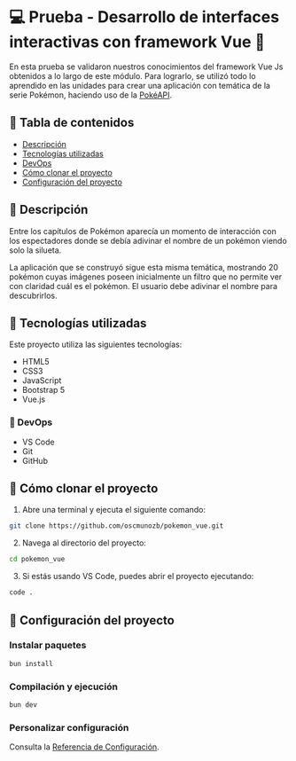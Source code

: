 # &#128187; Prueba - Desarrollo de interfaces interactivas con framework Vue &#128511;
En esta prueba se validaron nuestros conocimientos del framework Vue Js obtenidos a lo largo de este módulo. Para lograrlo, se utilizó todo lo aprendido en las unidades para crear una aplicación con temática de la serie Pokémon, haciendo uso de la [PokéAPI](https://pokeapi.co/).

## &#128640; Tabla de contenidos
- [Descripción](#-descripción)
- [Tecnologías utilizadas](#-tecnologías-utilizadas)
- [DevOps](#-devops)
- [Cómo clonar el proyecto](#-cómo-clonar-el-proyecto)
- [Configuración del proyecto](#-configuración-del-proyecto)

## &#127755;  Descripción 
Entre los capítulos de Pokémon aparecía un momento de interacción con los espectadores donde se debía adivinar el nombre de un pokémon viendo solo la silueta.

La aplicación que se construyó sigue esta misma temática, mostrando 20 pokémon cuyas imágenes poseen inicialmente un filtro que no permite ver con claridad cuál es el pokémon. El usuario debe adivinar el nombre para descubrirlos.

## &#128642; Tecnologías utilizadas
Este proyecto utiliza las siguientes tecnologías:
- HTML5
- CSS3
- JavaScript
- Bootstrap 5
- Vue.js

### &#128641; DevOps
- VS Code
- Git
- GitHub


## &#128110; Cómo clonar el proyecto
1. Abre una terminal y ejecuta el siguiente comando:
```bash
git clone https://github.com/oscmunozb/pokemon_vue.git
```
2. Navega al directorio del proyecto:
```bash
cd pokemon_vue
```
3. Si estás usando VS Code, puedes abrir el proyecto ejecutando:
```bash
code .
```

## &#128679; Configuración del proyecto
### Instalar paquetes
```sh
bun install
```

### Compilación y ejecución
```sh
bun dev
```

### Personalizar configuración
Consulta la [Referencia de Configuración](https://vitejs.dev/config/).